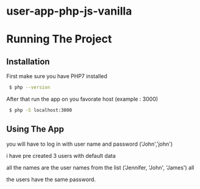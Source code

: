 # user-app-php-js-vanilla


# Running The Project

## Installation

First make sure you have PHP7 installed

```bash
 $ php --version
```

After that run the app on you favorate host (example : 3000)

```bash
 $ php -S localhost:3000
```

## Using The App

you will have to log in with user name and password ('John','john')

i have pre created 3 users with default data

all the names are the user names from the list ('Jennifer, 'John', 'James') all

the users have the same password.
